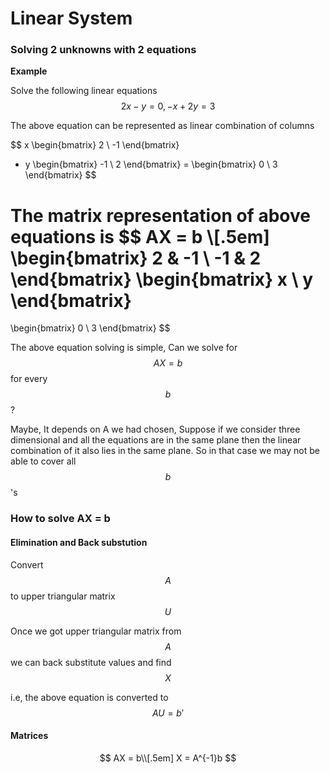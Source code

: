# Linear System

### Solving 2 unknowns with 2 equations

**Example**

Solve the following linear equations
$$2x - y = 0, -x + 2y = 3$$

The above equation can be represented as linear combination of columns

$$
x
\begin{bmatrix}
   2 \\
   -1
\end{bmatrix}
+ y
\begin{bmatrix}
   -1 \\
   2
\end{bmatrix}
 = 
\begin{bmatrix}
   0 \\
   3
\end{bmatrix}
$$

The matrix representation of above equations is 
$$
AX = b \\[.5em]
\begin{bmatrix}
   2 & -1 \\
   -1 & 2
\end{bmatrix}
\begin{bmatrix}
   x \\
   y
\end{bmatrix}
=
\begin{bmatrix}
   0 \\
   3
\end{bmatrix}
$$

The above equation solving is simple, Can we solve for $$AX = b$$ for every $$b$$ ?

Maybe, It depends on A we had chosen, Suppose if we consider three dimensional and all the equations are in the same plane then the linear combination of it also lies in the same plane. So in that case we may not be able to cover all $$b$$'s

### How to solve AX = b

#### Elimination and Back substution

Convert $$A$$ to upper triangular matrix $$U$$

Once we got upper triangular matrix from $$A$$ we can back substitute values and find $$X$$

i.e, the above equation is converted to $$AU = b'$$

#### Matrices

$$
AX = b\\[.5em]
X = A^{-1}b
$$